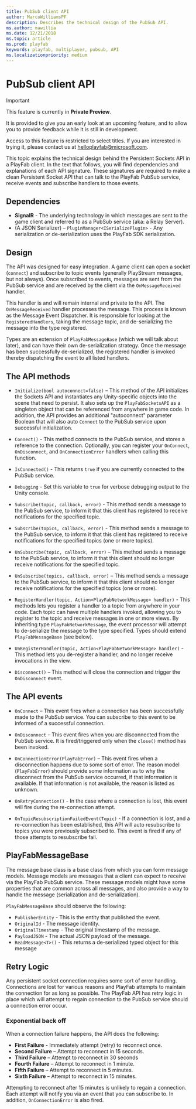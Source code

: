 ```yaml
---
title: PubSub client API
author: MarcoWilliamsPF
description: Describes the technical design of the PubSub API.
ms.author: mawillia
ms.date: 12/21/2018
ms.topic: article
ms.prod: playfab
keywords: playfab, multiplayer, pubsub, API
ms.localizationpriority: medium
---
```


# PubSub client API

> [!IMPORTANT]
> This feature is currently in **Private Preview**.  
>
> It is provided to give you an early look at an upcoming feature, and to allow you to provide feedback while it is still in development.  
>
> Access to this feature is restricted to select titles. If you are interested in trying it, please contact us at [helloplayfab@microsoft.com](mailto:helloplayfab@microsoft.com).

This topic explains the technical design behind the Persistent Sockets API in a PlayFab client. In the text that follows, you will find dependencies and explanations of each API signature.  These signatures are required to make a clean Persistent Socket API that can talk to the PlayFab PubSub service, receive events and subscribe handlers to those events.

## Dependencies

- **SignalR** - The underlying technology in which messages are sent to the game client and referred to as a PubSub service (aka: a Relay Server).
- (A JSON Serializer) – `PluginManager<ISerializePlugin>` - Any serialization or de-serialization uses the PlayFab SDK serialization.

## Design

The API was designed for easy integration. A game client can open a socket (`connect`) and subscribe to topic events (generally PlayStream messages, but not always). Once subscribed to events, messages are sent from the PubSub service and are received by the client via the `OnMessageReceived` handler.

This handler is and will remain internal and private to the API. The `OnMessageReceived` handler processes the message. This process is known as the Message Event Dispatcher. It is responsible for looking at the `RegisteredHandlers`, taking the message topic, and de-serializing the message into the type registered.

Types are an extension of `PlayFabMessageBase` (which we will talk about later), and can have their own de-serialization strategy. Once the message has been successfully de-serialized, the registered handler is invoked thereby dispatching the event to all listed handlers.

<!--
 !["Persistent Sockets API Diagram"](images/diagram.png "Persistent Sockets API Diagram")
-->

## The API methods

- `Initialize(bool autoconnect=false)` – This method of the API initializes the Sockets API and instantiates any Unity-specific objects into the scene that need to persist. It also sets up the `PlayFabSocketsAPI` as a singleton object that can be referenced from anywhere in game code. In addition, the API provides an additional "autoconnect" parameter Boolean that will also auto `Connect` to the PubSub service upon successful initialization.

- `Connect()`  - This method connects to the PubSub service, and stores a reference to the connection. Optionally, you can register your `OnConnect`, `OnDisconnect`, and `OnConnectionError` handlers when calling this function.

- `IsConnected()` - This returns `true` if you are currently connected to the PubSub service.

- `Debugging` - Set this variable to `true` for verbose debugging output to the Unity console.

- `Subscribe(topic, callback, error)` - This method sends a message to the PubSub service, to inform it that this client has registered to receive notifications for the specified topic.

- `Subscribe(topics, callback, error)` - This method sends a message to the PubSub service, to inform it that this client has registered to receive notifications for the specified topics (one or more topics).

- `UnSubscribe(topic, callback, error)` – This method sends a message to the PubSub service, to inform it that this client should no longer receive notifications for the specified topic.

- `UnSubscribe(topics, callback, error)` – This method sends a message to the PubSub service, to inform it that this client should no longer receive notifications for the specified topics (one or more).

- `RegisterHandler(topic, Action<PlayFabNetworkMessage> handler)` - This methods lets you register a handler to a topic from anywhere in your code. Each topic can have multiple handlers invoked, allowing you to register to the topic and receive messages in one or more views. By inheriting type `PlayFabNetworkMessage`, the event processor will attempt to de-serialize the message to the type specified. Types should extend `PlayFabMessageBase` (see below).

- `UnRegisterHandler(topic, Action<PlayFabNetworkMessage> handler)` - This method lets you de-register a handler, and no longer receive invocations in the view.

- `Disconnect()` – This method will close the connection and trigger the `OnDisconnect` event.

## The API events

- `OnConnect` – This event fires when a connection has been successfully made to the PubSub service. You can subscribe to this event to be informed of a successful connection.

- `OnDisconnect` – This event fires when you are disconnected from the PubSub service. It is fired/triggered only when the `close()` method has been invoked.

- `OnConnectionError(PlayFabError)` – This event fires when a disconnection happens due to some sort of error. The reason model (`PlayFabError`) should provide some information as to why the disconnect from the PubSub service occurred, if that information is available. If that information is not available, the reason is listed as unknown.

- `OnRetryConnection()` - In the case where a connection is lost, this event will fire during the re-connection attempt.

- `OnTopicResubscriptionFailedEvent(Topic)` - If a connection is lost, and a re-connection has been established, this API will auto resubscribe to topics you were previously subscribed to. This event is fired if any of those attempts to resubscribe fail.

## PlayFabMessageBase

The message base class is a base class from which you can form message models. Message models are messages that a client can expect to receive via the PlayFab PubSub service. These message models might have some properties that are common across all messages, and also provide a way to handle the message (serialization and de-serialization).

`PlayFabMessageBase` should observe the following:

- `PublisherEntity` - This is the entity that published the event.
- `OriginalId` - The message identity.
- `OriginalTimestamp` - The original timestamp of the message.
- `PayloadJSON` -  The actual JSON payload of the message.
- `ReadMessage<T>()` - This returns a de-serialized typed object for this message

## Retry Logic

Any persistent socket connection requires some sort of error handling. Connections are lost for various reasons and PlayFab attempts to maintain the connection for as long as possible. The PlayFab API has retry logic in place which will attempt to regain connection to the PubSub service should a connection error occur.

### Exponential back off

When a connection failure happens, the API does the following:

- **First Failure** - Immediately attempt (retry) to reconnect once.
- **Second Failure** – Attempt to reconnect in 15 seconds.
- **Third Failure** – Attempt to reconnect in 30 seconds
- **Fourth Failure** – Attempt to reconnect in 1 minute.
- **Fifth Failure** – Attempt to reconnect in 5 minutes.
- **Sixth Failure** – Attempt to reconnect in 15 minutes.

Attempting to reconnect after 15 minutes is unlikely to regain a connection. Each attempt will notify you via an event that you can subscribe to. In addition, `OnConnectionError` is also fired.